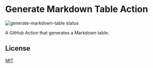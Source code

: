 # Generate Markdown Table Action

![generate-markdown-table status](https://github.com/lee-dohm/generate-markdown-table/workflows/build-test/badge.svg "generate-markdown-table status")

A GitHub Action that generates a Markdown table.

## License

[MIT](LICENSE.md)
